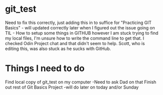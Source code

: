 # git_test
Need to fix this correctly, just adding this in to suffice for "Practicing GIT Basics" - will updated correctly later when I figured out the issue going on
TIL - How to setup some things in GITHUB however I am stuck trying to find my local files, I'm unsure how to write the command line to get that.  I checked Odin Project chat and that didn't seem to help.  Scott, who is editing this, was also stuck as he sucks with GitHub.

# Things I need to do
Find local copy of git_test on my computer
 -Need to ask Dad on that
Finish out rest of Git Basics Project
 -will do later on today and/or Sunday
